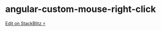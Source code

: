 # angular-custom-mouse-right-click

[Edit on StackBlitz ⚡️](https://stackblitz.com/edit/angular-11-new-xjqgab)